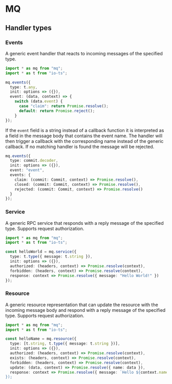 # MQ

## Handler types

### Events

A generic event handler that reacts to incoming messages of the specified type.

```typescript
import * as mq from "mq";
import * as t from "io-ts";

mq.events({
  type: t.any,
  init: options => ({}),
  event: (data, context) => {
    switch (data.event) {
      case "claim": return Promise.resolve();
      default: return Promise.reject();
    }
});
```

If the `event` field is a string instead of a callback function it is interpreted as a field in the message body that contains the event name. The handler will then trigger a callback with the corresponding name instead of the generic callback. If no matching handler is found the message will be rejected.

```typescript
mq.events({
  type: commit.decoder,
  init: options => ({}),
  event: "event",
  events: {
    claim: (commit: Commit, context) => Promise.resolve(),
    closed: (commit: Commit, context) => Promise.resolve(),
    rejected: (commit: Commit, context) => Promise.resolve()
  }
});
```

### Service

A generic RPC service that responds with a reply message of the specified type. Supports request authorization.

```typescript
import * as mq from "mq";
import * as t from "io-ts";

const helloWorld = mq.service({
  type: t.type({ message: t.string }),
  init: options => ({}),
  authorized: (headers, context) => Promise.resolve(context),
  forbidden: (headers, context) => Promise.resolve(context),
  response: context => Promise.resolve({ message: "Hello World!" })
});
```

### Resource

A generic resource representation that can update the resource with the incoming message body and respond with a reply message of the specified type. Supports request authorization.

```typescript
import * as mq from "mq";
import * as t from "io-ts";

const helloName = mq.resource({
  type: [t.string, t.type({ message: t.string })],
  init: options => ({}),
  authorized: (headers, context) => Promise.resolve(context),
  exists: (headers, context) => Promise.resolve(context),
  forbidden: (headers, context) => Promise.resolve(context),
  update: (data, context) => Promise.resolve({ name: data }),
  response: context => Promise.resolve({ message: `Hello ${context.name}!`` })
});
```
